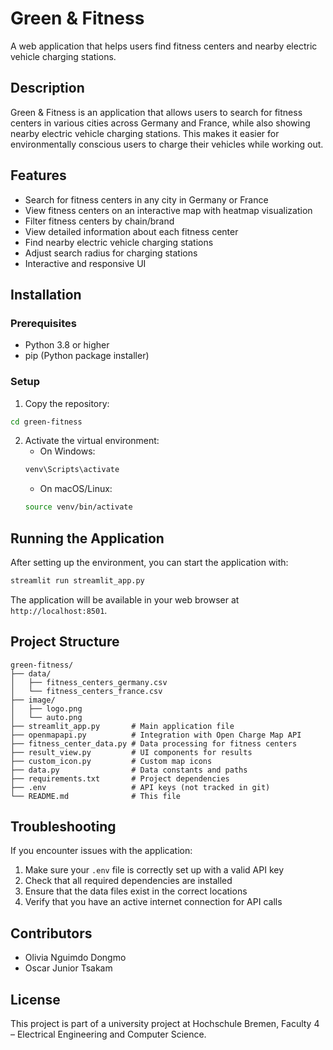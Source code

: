 # Green & Fitness

A web application that helps users find fitness centers and nearby electric vehicle charging stations.

## Description

Green & Fitness is an application that allows users to search for fitness centers in various cities across Germany and France, while also showing nearby electric vehicle charging stations. This makes it easier for environmentally conscious users to charge their vehicles while working out.

## Features

- Search for fitness centers in any city in Germany or France
- View fitness centers on an interactive map with heatmap visualization
- Filter fitness centers by chain/brand
- View detailed information about each fitness center
- Find nearby electric vehicle charging stations
- Adjust search radius for charging stations
- Interactive and responsive UI

## Installation

### Prerequisites

- Python 3.8 or higher
- pip (Python package installer)

### Setup

1. Copy the repository:
```bash
cd green-fitness
```

2. Activate the virtual environment:
   - On Windows:
   ```bash
   venv\Scripts\activate
   ```
   - On macOS/Linux:
   ```bash
   source venv/bin/activate
   ```

## Running the Application

After setting up the environment, you can start the application with:

```bash
streamlit run streamlit_app.py
```

The application will be available in your web browser at `http://localhost:8501`.

## Project Structure

```
green-fitness/
├── data/
│   ├── fitness_centers_germany.csv
│   └── fitness_centers_france.csv
├── image/
│   ├── logo.png
│   └── auto.png
├── streamlit_app.py       # Main application file
├── openmapapi.py          # Integration with Open Charge Map API
├── fitness_center_data.py # Data processing for fitness centers
├── result_view.py         # UI components for results
├── custom_icon.py         # Custom map icons
├── data.py                # Data constants and paths
├── requirements.txt       # Project dependencies
├── .env                   # API keys (not tracked in git)
└── README.md              # This file
```

## Troubleshooting

If you encounter issues with the application:

1. Make sure your `.env` file is correctly set up with a valid API key
2. Check that all required dependencies are installed
3. Ensure that the data files exist in the correct locations
4. Verify that you have an active internet connection for API calls

## Contributors

- Olivia Nguimdo Dongmo
- Oscar Junior Tsakam

## License

This project is part of a university project at Hochschule Bremen, Faculty 4 – Electrical Engineering and Computer Science.